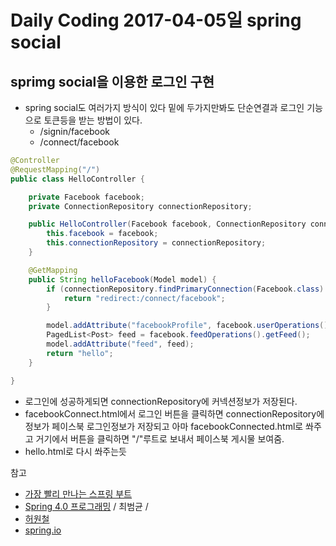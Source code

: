 # Daily Coding 2017-04-05일 spring social


## sprimg social을 이용한 로그인 구현

* spring social도 여러가지 방식이 있다 밑에 두가지만봐도 단순연결과 로그인 기능으로 토큰등을 받는 방법이 있다.
  * /signin/facebook
  * /connect/facebook

```java
@Controller
@RequestMapping("/")
public class HelloController {

    private Facebook facebook;
    private ConnectionRepository connectionRepository;

    public HelloController(Facebook facebook, ConnectionRepository connectionRepository) {
        this.facebook = facebook;
        this.connectionRepository = connectionRepository;
    }

    @GetMapping
    public String helloFacebook(Model model) {
        if (connectionRepository.findPrimaryConnection(Facebook.class) == null) {
            return "redirect:/connect/facebook";
        }

        model.addAttribute("facebookProfile", facebook.userOperations().getUserProfile());
        PagedList<Post> feed = facebook.feedOperations().getFeed();
        model.addAttribute("feed", feed);
        return "hello";
    }

}

```
* 로그인에 성공하게되면 connectionRepository에 커넥션정보가 저장된다.
* facebookConnect.html에서 로그인 버튼을 클릭하면 connectionRepository에 정보가 페이스북 로그인정보가 저장되고 아마 facebookConnected.html로 쏴주고 거기에서 버튼을 클릭하면 "/"루트로 보내서 페이스북 게시물 보여줌.
* hello.html로 다시 쏴주는듯


참고
* [가장 빨리 만나는 스프링 부트](http://storefarm.naver.com/sosobook/products/575628365?NaPm=ct%3Dj13jxq7c%7Cci%3Ddf62af99640375f2283b1abee1eefb6268635987%7Ctr%3Dsls%7Csn%3D421722%7Chk%3D141e7e343542920c7d3dfa4256b85462873a4dab)
* [Spring 4.0 프로그래밍](http://storefarm.naver.com/dcvirus/products/458328014?NaPm=ct%3Dj06r6ydk%7Cci%3D1744f23aa4586709889a372fc15683afa2b4928e%7Ctr%3Dsls%7Csn%3D182521%7Chk%3Dab9fe496302792c50421edea06a3e322286ad2b9) / 최범균 /
* [허원철](http://heowc.tistory.com/m/11)
* [spring.io](https://spring.io/guides/gs/accessing-facebook/)
